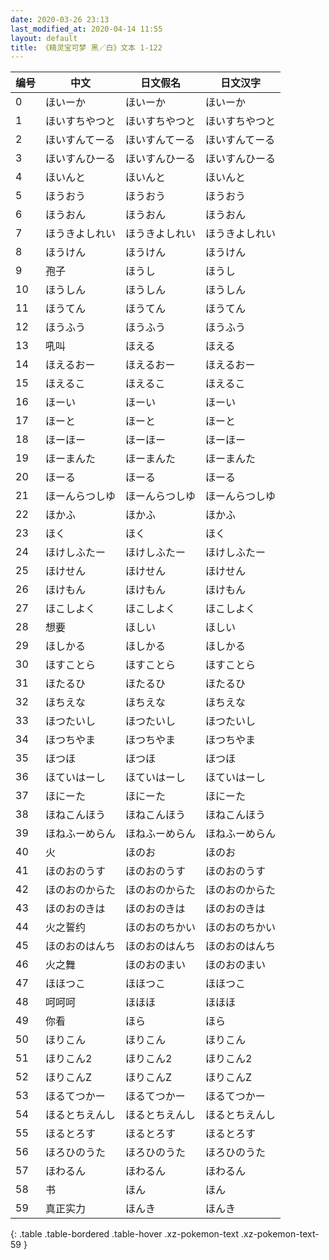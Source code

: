 ```yaml
---
date: 2020-03-26 23:13
last_modified_at: 2020-04-14 11:55
layout: default
title: 《精灵宝可梦 黑／白》文本 1-122
---
```

| 编号 | 中文 | 日文假名 | 日文汉字 |
| ---- | ---- | ---- | --- |
| 0 | ほいーか | ほいーか | ほいーか |
| 1 | ほいすちやつと | ほいすちやつと | ほいすちやつと |
| 2 | ほいすんてーる | ほいすんてーる | ほいすんてーる |
| 3 | ほいすんひーる | ほいすんひーる | ほいすんひーる |
| 4 | ほいんと | ほいんと | ほいんと |
| 5 | ほうおう | ほうおう | ほうおう |
| 6 | ほうおん | ほうおん | ほうおん |
| 7 | ほうきよしれい | ほうきよしれい | ほうきよしれい |
| 8 | ほうけん | ほうけん | ほうけん |
| 9 | 孢子 | ほうし | ほうし |
| 10 | ほうしん | ほうしん | ほうしん |
| 11 | ほうてん | ほうてん | ほうてん |
| 12 | ほうふう | ほうふう | ほうふう |
| 13 | 吼叫 | ほえる | ほえる |
| 14 | ほえるおー | ほえるおー | ほえるおー |
| 15 | ほえるこ | ほえるこ | ほえるこ |
| 16 | ほーい | ほーい | ほーい |
| 17 | ほーと | ほーと | ほーと |
| 18 | ほーほー | ほーほー | ほーほー |
| 19 | ほーまんた | ほーまんた | ほーまんた |
| 20 | ほーる | ほーる | ほーる |
| 21 | ほーんらつしゆ | ほーんらつしゆ | ほーんらつしゆ |
| 22 | ほかふ | ほかふ | ほかふ |
| 23 | ほく | ほく | ほく |
| 24 | ほけしふたー | ほけしふたー | ほけしふたー |
| 25 | ほけせん | ほけせん | ほけせん |
| 26 | ほけもん | ほけもん | ほけもん |
| 27 | ほこしよく | ほこしよく | ほこしよく |
| 28 | 想要 | ほしい | ほしい |
| 29 | ほしかる | ほしかる | ほしかる |
| 30 | ほすことら | ほすことら | ほすことら |
| 31 | ほたるひ | ほたるひ | ほたるひ |
| 32 | ほちえな | ほちえな | ほちえな |
| 33 | ほつたいし | ほつたいし | ほつたいし |
| 34 | ほつちやま | ほつちやま | ほつちやま |
| 35 | ほつほ | ほつほ | ほつほ |
| 36 | ほていはーし | ほていはーし | ほていはーし |
| 37 | ほにーた | ほにーた | ほにーた |
| 38 | ほねこんほう | ほねこんほう | ほねこんほう |
| 39 | ほねふーめらん | ほねふーめらん | ほねふーめらん |
| 40 | 火 | ほのお | ほのお |
| 41 | ほのおのうす | ほのおのうす | ほのおのうす |
| 42 | ほのおのからた | ほのおのからた | ほのおのからた |
| 43 | ほのおのきは | ほのおのきは | ほのおのきは |
| 44 | 火之誓约 | ほのおのちかい | ほのおのちかい |
| 45 | ほのおのはんち | ほのおのはんち | ほのおのはんち |
| 46 | 火之舞 | ほのおのまい | ほのおのまい |
| 47 | ほほつこ | ほほつこ | ほほつこ |
| 48 | 呵呵呵 | ほほほ | ほほほ |
| 49 | 你看 | ほら | ほら |
| 50 | ほりこん | ほりこん | ほりこん |
| 51 | ほりこん2 | ほりこん2 | ほりこん2 |
| 52 | ほりこんZ | ほりこんZ | ほりこんZ |
| 53 | ほるてつかー | ほるてつかー | ほるてつかー |
| 54 | ほるとちえんし | ほるとちえんし | ほるとちえんし |
| 55 | ほるとろす | ほるとろす | ほるとろす |
| 56 | ほろひのうた | ほろひのうた | ほろひのうた |
| 57 | ほわるん | ほわるん | ほわるん |
| 58 | 书 | ほん | ほん |
| 59 | 真正实力 | ほんき | ほんき |
{: .table .table-bordered .table-hover .xz-pokemon-text .xz-pokemon-text-59 }